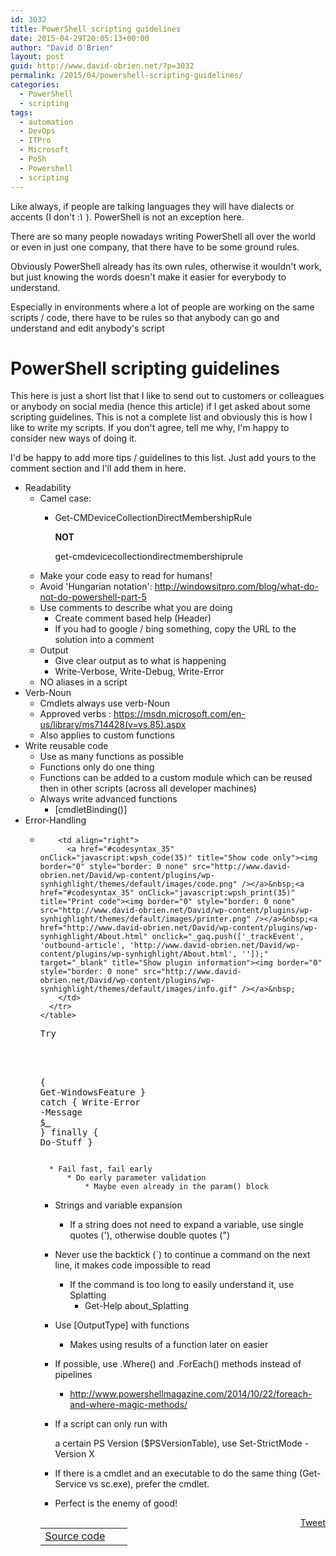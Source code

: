 ```yaml
---
id: 3032
title: PowerShell scripting guidelines
date: 2015-04-29T20:05:13+00:00
author: "David O'Brien"
layout: post
guid: http://www.david-obrien.net/?p=3032
permalink: /2015/04/powershell-scripting-guidelines/
categories:
  - PowerShell
  - scripting
tags:
  - automation
  - DevOps
  - ITPro
  - Microsoft
  - PoSh
  - Powershell
  - scripting
---
```

Like always, if people are talking languages they will have dialects or accents (I don't  <img src="http://www.david-obrien.net/David/wp-includes/images/smilies/simple-smile.png" alt=":)" class="wp-smiley" style="height: 1em; max-height: 1em;" />). PowerShell is not an exception here.
  
There are so many people nowadays writing PowerShell all over the world or even in just one company, that there have to be some ground rules.

Obviously PowerShell already has its own rules, otherwise it wouldn't work, but just knowing the words doesn't make it easier for everybody to understand.

Especially in environments where a lot of people are working on the same scripts / code, there have to be rules so that anybody can go and understand and edit anybody's script

# PowerShell scripting guidelines

This here is just a short list that I like to send out to customers or colleagues or anybody on social media (hence this article) if I get asked about some scripting guidelines. This is not a complete list and obviously this is how I like to write my scripts. If you don't agree, tell me why, I'm happy to consider new ways of doing it.

I'd be happy to add more tips / guidelines to this list. Just add yours to the comment section and I'll add them in here.

  * Readability 
      * Camel case: 
          * Get-CMDeviceCollectionDirectMembershipRule
  
            **NOT**
  
            get-cmdevicecollectiondirectmembershiprule
      * Make your code easy to read for humans!
      * Avoid 'Hungarian notation': <a href="http://windowsitpro.com/blog/what-do-not-do-powershell-part-5" onclick="_gaq.push(['_trackEvent', 'outbound-article', 'http://windowsitpro.com/blog/what-do-not-do-powershell-part-5', 'http://windowsitpro.com/blog/what-do-not-do-powershell-part-5']);" >http://windowsitpro.com/blog/what-do-not-do-powershell-part-5</a>
      * Use comments to describe what you are doing 
          * Create comment based help (Header)
          * If you had to google / bing something, copy the URL to the solution into a comment
      * Output 
          * Give clear output as to what is happening
          * Write-Verbose, Write-Debug, Write-Error
      * NO aliases in a script
  * Verb-Noun 
      * Cmdlets always use verb-Noun
      * Approved verbs : <a href="https://msdn.microsoft.com/en-us/library/ms714428(v=vs.85).aspx" onclick="_gaq.push(['_trackEvent', 'outbound-article', 'https://msdn.microsoft.com/en-us/library/ms714428(v=vs.85).aspx', 'https://msdn.microsoft.com/en-us/library/ms714428(v=vs.85).aspx']);" >https://msdn.microsoft.com/en-us/library/ms714428(v=vs.85).aspx</a>
      * Also applies to custom functions
  * Write reusable code 
      * Use as many functions as possible
      * Functions only do one thing
      * Functions can be added to a custom module which can be reused then in other scripts (across all developer machines)
      * Always write advanced functions 
          * [cmdletBinding()]
  * Error-Handling 
      * <div id="wpshdo_35" class="wp-synhighlighter-outer">
          <div id="wpshdt_35" class="wp-synhighlighter-expanded">
            <table border="0" width="100%">
              <tr>
                <td align="left" width="80%">
                  <a name="#codesyntax_35"></a><a id="wpshat_35" class="wp-synhighlighter-title" href="#codesyntax_35"  onClick="javascript:wpsh_toggleBlock(35)" title="Click to show/hide code block">Source code</a>
                </td>
                
                <td align="right">
                  <a href="#codesyntax_35" onClick="javascript:wpsh_code(35)" title="Show code only"><img border="0" style="border: 0 none" src="http://www.david-obrien.net/David/wp-content/plugins/wp-synhighlight/themes/default/images/code.png" /></a>&nbsp;<a href="#codesyntax_35" onClick="javascript:wpsh_print(35)" title="Print code"><img border="0" style="border: 0 none" src="http://www.david-obrien.net/David/wp-content/plugins/wp-synhighlight/themes/default/images/printer.png" /></a>&nbsp;<a href="http://www.david-obrien.net/David/wp-content/plugins/wp-synhighlight/About.html" onclick="_gaq.push(['_trackEvent', 'outbound-article', 'http://www.david-obrien.net/David/wp-content/plugins/wp-synhighlight/About.html', '']);" target="_blank" title="Show plugin information"><img border="0" style="border: 0 none" src="http://www.david-obrien.net/David/wp-content/plugins/wp-synhighlight/themes/default/images/info.gif" /></a>&nbsp;
                </td>
              </tr>
            </table>
          </div>
          
          <div id="wpshdi_35" class="wp-synhighlighter-inner" style="display: block;">
            <pre class="powershell" style="font-family:monospace;">Try
<span class="br0">&#123;</span>
Get<span class="sy0">-</span>WindowsFeature 
<span class="br0">&#125;</span>
catch 
<span class="br0">&#123;</span>
<span class="kw1">Write-Error</span> <span class="kw5">-Message</span> <a href="about:blank"><span class="kw6">$_</span></a> 
<span class="br0">&#125;</span>
finally 
<span class="br0">&#123;</span>
Do<span class="sy0">-</span>Stuff 
<span class="br0">&#125;</span></pre>
          </div>
        </div>
    
      * Fail fast, fail early 
          * Do early parameter validation 
              * Maybe even already in the param() block
  * Strings and variable expansion 
      * If a string does not need to expand a variable, use single quotes ('), otherwise double quotes (")
  * Never use the backtick (\`) to continue a command on the next line, it makes code impossible to read 
      * If the command is too long to easily understand it, use Splatting 
          * Get-Help about_Splatting
  * Use [OutputType] with functions 
      * Makes using results of a function later on easier
  * If possible, use .Where() and .ForEach() methods instead of pipelines 
      * <a href="http://www.powershellmagazine.com/2014/10/22/foreach-and-where-magic-methods/" onclick="_gaq.push(['_trackEvent', 'outbound-article', 'http://www.powershellmagazine.com/2014/10/22/foreach-and-where-magic-methods/', 'http://www.powershellmagazine.com/2014/10/22/foreach-and-where-magic-methods/']);" >http://www.powershellmagazine.com/2014/10/22/foreach-and-where-magic-methods/</a>
  * If a script can only run with
  
    a certain PS Version ($PSVersionTable), use Set-StrictMode -Version X
  * If there is a cmdlet and an executable to do the same thing (Get-Service vs sc.exe), prefer the cmdlet.
  * Perfect is the enemy of good!

<div style="float: right; margin-left: 10px;">
  <a href="https://twitter.com/share" onclick="_gaq.push(['_trackEvent', 'outbound-article', 'https://twitter.com/share', 'Tweet']);" class="twitter-share-button" data-hashtags="automation,DevOps,ITPro,Microsoft,PoSh,Powershell,scripting" data-count="vertical" data-url="http://www.david-obrien.net/2015/04/powershell-scripting-guidelines/">Tweet</a>
</div>

